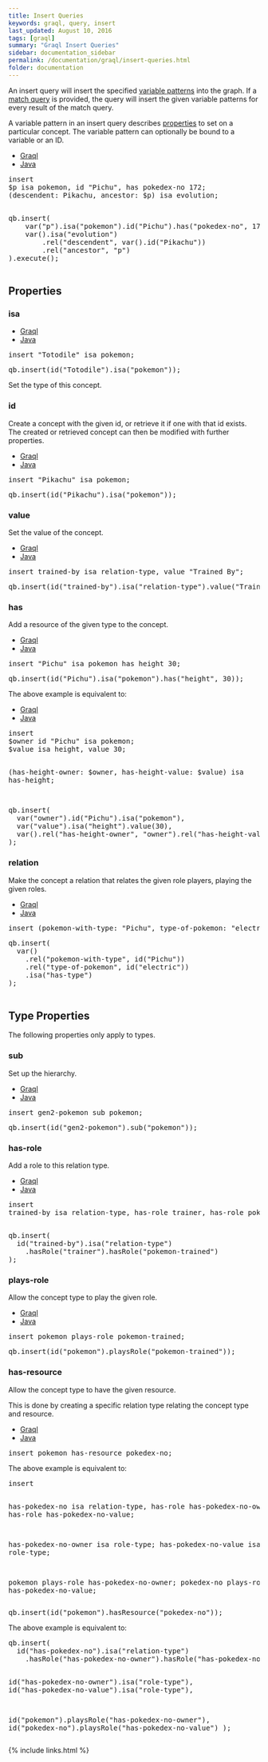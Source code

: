 ```yaml
---
title: Insert Queries
keywords: graql, query, insert
last_updated: August 10, 2016
tags: [graql]
summary: "Graql Insert Queries"
sidebar: documentation_sidebar
permalink: /documentation/graql/insert-queries.html
folder: documentation
---
```



An insert query will insert the specified [variable
patterns](#variable-patterns) into the graph. If a [match
query](match-queries.html) is provided, the query will insert the given variable
patterns for every result of the match query.

A variable pattern in an insert query describes [properties](#properties) to
set on a particular concept. The variable pattern can optionally be bound to a
variable or an ID.
<ul id="profileTabs" class="nav nav-tabs">
    <li class="active"><a href="#shell1" data-toggle="tab">Graql</a></li>
    <li><a href="#java1" data-toggle="tab">Java</a></li>
</ul>

<div class="tab-content">
<div role="tabpanel" class="tab-pane active" id="shell1">
<pre>
insert
$p isa pokemon, id "Pichu", has pokedex-no 172;
(descendent: Pikachu, ancestor: $p) isa evolution;

</pre>
</div>
<div role="tabpanel" class="tab-pane" id="java1">
<pre>
qb.insert(
    var("p").isa("pokemon").id("Pichu").has("pokedex-no", 172),
    var().isa("evolution")
        .rel("descendent", var().id("Pikachu"))
        .rel("ancestor", "p")
).execute();

</pre>
</div> <!-- tab-pane -->
</div> <!-- tab-content -->


## Properties

### isa

<ul id="profileTabs" class="nav nav-tabs">
    <li class="active"><a href="#shell2" data-toggle="tab">Graql</a></li>
    <li><a href="#java2" data-toggle="tab">Java</a></li>
</ul>

<div class="tab-content">
<div role="tabpanel" class="tab-pane active" id="shell2">
<pre>
insert "Totodile" isa pokemon;
</pre>
</div>
<div role="tabpanel" class="tab-pane" id="java2">
<pre>
qb.insert(id("Totodile").isa("pokemon"));
</pre>
</div> <!-- tab-pane -->
</div> <!-- tab-content -->


Set the type of this concept.

### id

Create a concept with the given id, or retrieve it if one with that id exists.
The created or retrieved concept can then be modified with further properties.

<ul id="profileTabs" class="nav nav-tabs">
    <li class="active"><a href="#shell3" data-toggle="tab">Graql</a></li>
    <li><a href="#java3" data-toggle="tab">Java</a></li>
</ul>

<div class="tab-content">
<div role="tabpanel" class="tab-pane active" id="shell3">
<pre>
insert "Pikachu" isa pokemon;
</pre>
</div>
<div role="tabpanel" class="tab-pane" id="java3">
<pre>
qb.insert(id("Pikachu").isa("pokemon"));
</pre>
</div> <!-- tab-pane -->
</div> <!-- tab-content -->


### value

Set the value of the concept.
<ul id="profileTabs" class="nav nav-tabs">
    <li class="active"><a href="#shell4" data-toggle="tab">Graql</a></li>
    <li><a href="#java4" data-toggle="tab">Java</a></li>
</ul>

<div class="tab-content">
<div role="tabpanel" class="tab-pane active" id="shell4">
<pre>
insert trained-by isa relation-type, value "Trained By";
</pre>
</div>
<div role="tabpanel" class="tab-pane" id="java4">
<pre>
qb.insert(id("trained-by").isa("relation-type").value("Trained By"));
</pre>
</div> <!-- tab-pane -->
</div> <!-- tab-content -->

### has

Add a resource of the given type to the concept.

<ul id="profileTabs" class="nav nav-tabs">
    <li class="active"><a href="#shell5" data-toggle="tab">Graql</a></li>
    <li><a href="#java5" data-toggle="tab">Java</a></li>
</ul>

<div class="tab-content">
<div role="tabpanel" class="tab-pane active" id="shell5">
<pre>
insert "Pichu" isa pokemon has height 30;
</pre>
</div>
<div role="tabpanel" class="tab-pane" id="java5">
<pre>
qb.insert(id("Pichu").isa("pokemon").has("height", 30));
</pre>
</div> <!-- tab-pane -->
</div> <!-- tab-content -->


The above example is equivalent to:

<ul id="profileTabs" class="nav nav-tabs">
    <li class="active"><a href="#shell6" data-toggle="tab">Graql</a></li>
    <li><a href="#java6" data-toggle="tab">Java</a></li>
</ul>

<div class="tab-content">
<div role="tabpanel" class="tab-pane active" id="shell6">
<pre>
insert
$owner id "Pichu" isa pokemon;
$value isa height, value 30;

(has-height-owner: $owner, has-height-value: $value) isa has-height;

</pre>
</div>
<div role="tabpanel" class="tab-pane" id="java6">
<pre>
qb.insert(
  var("owner").id("Pichu").isa("pokemon"),
  var("value").isa("height").value(30),
  var().rel("has-height-owner", "owner").rel("has-height-value", "value").isa("has-height")
);
</pre>
</div> <!-- tab-pane -->
</div> <!-- tab-content -->


### relation

Make the concept a relation that relates the given role players, playing the
given roles.

<ul id="profileTabs" class="nav nav-tabs">
    <li class="active"><a href="#shell7" data-toggle="tab">Graql</a></li>
    <li><a href="#java7" data-toggle="tab">Java</a></li>
</ul>

<div class="tab-content">
<div role="tabpanel" class="tab-pane active" id="shell7">
<pre>
insert (pokemon-with-type: "Pichu", type-of-pokemon: "electric") isa has-type;
</pre>
</div>
<div role="tabpanel" class="tab-pane" id="java7">
<pre>
qb.insert(
  var()
    .rel("pokemon-with-type", id("Pichu"))
    .rel("type-of-pokemon", id("electric"))
    .isa("has-type")
);

</pre>
</div> <!-- tab-pane -->
</div> <!-- tab-content -->


## Type Properties

The following properties only apply to types.

### sub

Set up the hierarchy.

<ul id="profileTabs" class="nav nav-tabs">
    <li class="active"><a href="#shell8" data-toggle="tab">Graql</a></li>
    <li><a href="#java8" data-toggle="tab">Java</a></li>
</ul>

<div class="tab-content">
<div role="tabpanel" class="tab-pane active" id="shell8">
<pre>
insert gen2-pokemon sub pokemon;
</pre>
</div>
<div role="tabpanel" class="tab-pane" id="java8">
<pre>
qb.insert(id("gen2-pokemon").sub("pokemon"));
</pre>
</div> <!-- tab-pane -->
</div> <!-- tab-content -->


### has-role
Add a role to this relation type.

<ul id="profileTabs" class="nav nav-tabs">
    <li class="active"><a href="#shell9" data-toggle="tab">Graql</a></li>
    <li><a href="#java9" data-toggle="tab">Java</a></li>
</ul>

<div class="tab-content">
<div role="tabpanel" class="tab-pane active" id="shell9">
<pre>
insert
trained-by isa relation-type, has-role trainer, has-role pokemon-trained;

</pre>
</div>
<div role="tabpanel" class="tab-pane" id="java9">
<pre>
qb.insert(
  id("trained-by").isa("relation-type")
    .hasRole("trainer").hasRole("pokemon-trained")
);
</pre>
</div> <!-- tab-pane -->
</div> <!-- tab-content -->


### plays-role
Allow the concept type to play the given role.

<ul id="profileTabs" class="nav nav-tabs">
    <li class="active"><a href="#shell10" data-toggle="tab">Graql</a></li>
    <li><a href="#java10" data-toggle="tab">Java</a></li>
</ul>

<div class="tab-content">
<div role="tabpanel" class="tab-pane active" id="shell10">
<pre>
insert pokemon plays-role pokemon-trained;
</pre>
</div>
<div role="tabpanel" class="tab-pane" id="java10">
<pre>
qb.insert(id("pokemon").playsRole("pokemon-trained"));
</pre>
</div> <!-- tab-pane -->
</div> <!-- tab-content -->


### has-resource

Allow the concept type to have the given resource.

This is done by creating a specific relation type relating the concept type
and resource.

<ul id="profileTabs" class="nav nav-tabs">
    <li class="active"><a href="#shell11" data-toggle="tab">Graql</a></li>
    <li><a href="#java11" data-toggle="tab">Java</a></li>
</ul>

<div class="tab-content">
<div role="tabpanel" class="tab-pane active" id="shell11">
<pre>
insert pokemon has-resource pokedex-no;
</pre>
<p>The above example is equivalent to:</p>
<pre>
insert

has-pokedex-no isa relation-type,
  has-role has-pokedex-no-owner,
  has-role has-pokedex-no-value;

has-pokedex-no-owner isa role-type;
has-pokedex-no-value isa role-type;

pokemon plays-role has-pokedex-no-owner;
pokedex-no plays-role has-pokedex-no-value;
</pre>

</div>
<div role="tabpanel" class="tab-pane" id="java11">
<pre>
qb.insert(id("pokemon").hasResource("pokedex-no"));
</pre>
<p>The above example is equivalent to:</p>
<pre>
qb.insert(
  id("has-pokedex-no").isa("relation-type")
    .hasRole("has-pokedex-no-owner").hasRole("has-pokedex-no-value"),

  id("has-pokedex-no-owner").isa("role-type"),
  id("has-pokedex-no-value").isa("role-type"),

  id("pokemon").playsRole("has-pokedex-no-owner"),
  id("pokedex-no").playsRole("has-pokedex-no-value")
);
</pre>
</div> <!-- tab-pane -->
</div> <!-- tab-content -->

{% include links.html %}
